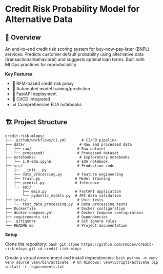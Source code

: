 # Credit Risk Probability Model for Alternative Data

## 📌 Overview
An end-to-end credit risk scoring system for buy-now-pay-later (BNPL) services. Predicts customer default probability using alternative data (transactional/behavioral) and suggests optimal loan terms. Built with MLOps practices for reproducibility.

**Key Features**:
- 🎯 RFM-based credit risk proxy
- 🤖 Automated model training/prediction
- 🚀 FastAPI deployment
- 🔄 CI/CD integrated
- 📊 Comprehensive EDA notebooks


## 🏗️ Project Structure
```
credit-risk-mlops/
├── .github/workflows/ci.yml       # CI/CD pipeline
├── data/                         # Raw and processed data
│   ├── raw/                     # Raw dataset
│   └── processed/               # Processed dataset
├── notebooks/                    # Exploratory notebooks
│   └── 1.0-eda.ipynb            # EDA notebook
├── src/                         # Production code
│   ├── __init__.py
│   ├── data_processing.py       # Feature engineering
│   ├── train.py                # Model training
│   ├── predict.py              # Inference
│   └── api/
│       ├── main.py             # FastAPI application
│       └── pydantic_models.py  # API data validation
├── tests/                       # Unit tests
│   └── test_data_processing.py  # Data processing tests
├── Dockerfile                   # Docker configuration
├── docker-compose.yml           # Docker Compose configuration
├── requirements.txt             # Dependencies
├── .gitignore                   # Git ignore rules
└── README.md                    # Project documentation
```

**Setup**

Clone the repository:
	```bash
	git clone https://github.com/smucav/credit-risk-mlops.git
	cd credit-risk-mlops
	```


Create a virtual environment and install dependencies:
	```bash
	python -m venv venv
	source venv/bin/activate  # On Windows: venv\Scripts\activate
	pip install -r requirements.txt
	```
